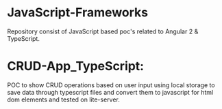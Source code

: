 # JavaScript-Frameworks
Repository consist of JavaScript based poc's related to Angular 2 &amp; TypeScript.

# CRUD-App_TypeScript: 
  POC to show CRUD operations based on user input using local storage to save data through typescript files and convert them to javascript for html dom elements and tested on lite-server.
